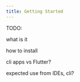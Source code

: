 ```yaml
---
title: Getting Started
---
```


TODO:

what is it

how to install

cli apps vs Flutter?

expected use from IDEs, cli?

